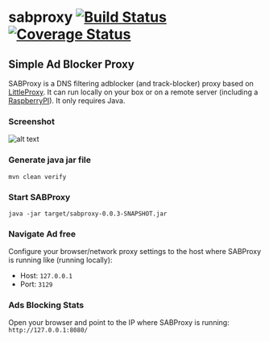 # sabproxy [![Build Status](https://travis-ci.org/pgnunes/sabproxy.svg)](https://travis-ci.org/pgnunes/sabproxy) [![Coverage Status](https://coveralls.io/repos/github/pgnunes/sabproxy/badge.svg?branch=master)](https://coveralls.io/github/pgnunes/sabproxy?branch=master) 
## Simple Ad Blocker Proxy
SABProxy is a DNS filtering adblocker (and track-blocker) proxy based on [LittleProxy](https://github.com/adamfisk/LittleProxy). It can run locally on your box or on a remote server (including a [RaspberryPI](https://www.raspberrypi.org/)). It only requires Java.

### Screenshot
![alt text]( https://github.com/pgnunes/sabproxy/raw/develop/screenshot/screenshot.png "Homepage")

### Generate java jar file
`mvn clean verify`

### Start SABProxy
`java -jar target/sabproxy-0.0.3-SNAPSHOT.jar`

### Navigate Ad free
Configure your browser/network proxy settings to the host where SABProxy is running like (running locally):
- Host: `127.0.0.1`
- Port: `3129`

### Ads Blocking Stats
Open your browser and point to the IP where SABProxy is running:
`http://127.0.0.1:8080/`
